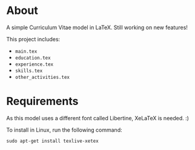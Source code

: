 # About
A simple Curriculum Vitae model in LaTeX. Still working on new features!

This project includes:
  - `main.tex`
  - `education.tex`
  - `experience.tex`
  - `skills.tex`
  - `other_activities.tex`

# Requirements
As this model uses a different font called Libertine, XeLaTeX is needed. :)

To install in Linux, run the following command: 
```
sudo apt-get install texlive-xetex
```

